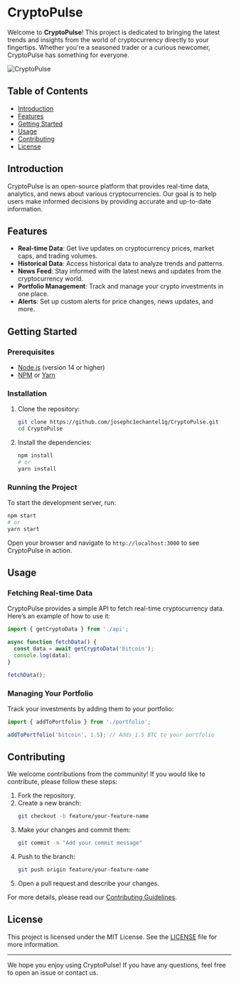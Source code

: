 # CryptoPulse

Welcome to **CryptoPulse**! This project is dedicated to bringing the latest trends and insights from the world of cryptocurrency directly to your fingertips. Whether you're a seasoned trader or a curious newcomer, CryptoPulse has something for everyone.

![CryptoPulse](https://example.com/banner.png)

## Table of Contents

- [Introduction](#introduction)
- [Features](#features)
- [Getting Started](#getting-started)
- [Usage](#usage)
- [Contributing](#contributing)
- [License](#license)

## Introduction

CryptoPulse is an open-source platform that provides real-time data, analytics, and news about various cryptocurrencies. Our goal is to help users make informed decisions by providing accurate and up-to-date information.

## Features

- **Real-time Data**: Get live updates on cryptocurrency prices, market caps, and trading volumes.
- **Historical Data**: Access historical data to analyze trends and patterns.
- **News Feed**: Stay informed with the latest news and updates from the cryptocurrency world.
- **Portfolio Management**: Track and manage your crypto investments in one place.
- **Alerts**: Set up custom alerts for price changes, news updates, and more.

## Getting Started

### Prerequisites

- [Node.js](https://nodejs.org/) (version 14 or higher)
- [NPM](https://www.npmjs.com/) or [Yarn](https://yarnpkg.com/)

### Installation

1. Clone the repository:
   ```sh
   git clone https://github.com/josephc1echantel1g/CryptoPulse.git
   cd CryptoPulse
   ```

2. Install the dependencies:
   ```sh
   npm install
   # or
   yarn install
   ```

### Running the Project

To start the development server, run:
```sh
npm start
# or
yarn start
```

Open your browser and navigate to `http://localhost:3000` to see CryptoPulse in action.

## Usage

### Fetching Real-time Data

CryptoPulse provides a simple API to fetch real-time cryptocurrency data. Here’s an example of how to use it:

```js
import { getCryptoData } from './api';

async function fetchData() {
  const data = await getCryptoData('bitcoin');
  console.log(data);
}

fetchData();
```

### Managing Your Portfolio

Track your investments by adding them to your portfolio:

```js
import { addToPortfolio } from './portfolio';

addToPortfolio('bitcoin', 1.5); // Adds 1.5 BTC to your portfolio
```

## Contributing

We welcome contributions from the community! If you would like to contribute, please follow these steps:

1. Fork the repository.
2. Create a new branch:
   ```sh
   git checkout -b feature/your-feature-name
   ```
3. Make your changes and commit them:
   ```sh
   git commit -m "Add your commit message"
   ```
4. Push to the branch:
   ```sh
   git push origin feature/your-feature-name
   ```
5. Open a pull request and describe your changes.

For more details, please read our [Contributing Guidelines](CONTRIBUTING.md).

## License

This project is licensed under the MIT License. See the [LICENSE](LICENSE) file for more information.

---

We hope you enjoy using CryptoPulse! If you have any questions, feel free to open an issue or contact us.

